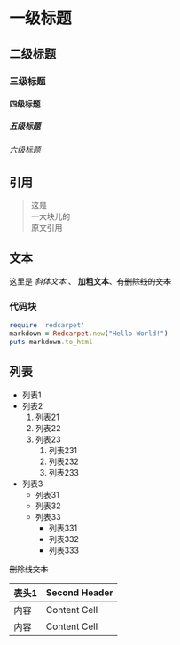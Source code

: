 

# 一级标题 
## 二级标题
### 三级标题
#### 四级标题
##### 五级标题
###### 六级标题

## 引用

> 这是    
> 一大块儿的    
> 原文引用    

## 文本
这里是 *斜体文本* 、 **加粗文本**、~~有删除线的文本~~




### 代码块



```ruby
require 'redcarpet'
markdown = Redcarpet.new("Hello World!")
puts markdown.to_html
```

## 列表

* 列表1
* 列表2
   1. 列表21
   1. 列表22
   1. 列表23
       1. 列表231
       1. 列表232
       1. 列表233
* 列表3
   * 列表31
   * 列表32
   * 列表33
       * 列表331
       * 列表332
       * 列表333





~~删除线文本~~

| 表头1  | Second Header |
| ------------- | ------------- |
| 内容  | Content Cell  |
| 内容  | Content Cell  |